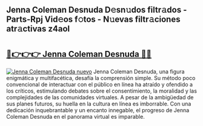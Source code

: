 ## Jenna Coleman Desnuda D𝚎sn𝚞dos filtr𝚊dos - Parts-Rpj Vid𝚎os f𝚘tos - N𝚞evas filtr𝚊ciones atr𝚊ctivas z4aol

# <h2><a href="http://mb1s4n.tromn.icu/?c=Jenna+Coleman+Desnuda">🔗👉👉👉 Jenna Coleman Desnuda 🔗🔗</a></h2>

[![Jenna Coleman Desnuda nuevo](https://i.imgur.com/pEAQMta.gif)](http://mb1s4n.tromn.icu/?c=Jenna+Coleman+Desnuda)
Jenna Coleman Desnuda, una figura enigmática y multifacética, desafía la comprensión simple. Su método poco convencional de interactuar con el público en línea ha atraído y ofendido a los críticos, estimulando debates sobre el consentimiento, la moralidad y las complejidades de las comunidades virtuales. A pesar de la ambigüedad de sus planes futuros, su huella en la cultura en línea es imborrable. Con una dedicación inquebrantable y un encanto innegable, el progreso de Jenna Coleman Desnuda en el panorama virtual es imparable.

